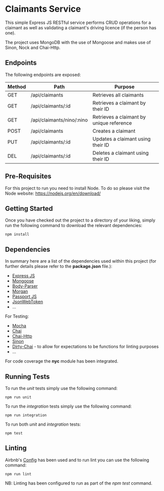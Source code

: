 # Claimants Service

This simple Express JS RESTful service performs CRUD operations for a claimant as well as validating a claimant's driving licence (if the person has one).

The project uses MongoDB with the use of Mongoose and makes use of Sinon, Nock and Chai-Http.

## Endpoints

The following endpoints are exposed:

| Method        | Path                      | Purpose                                    |
| ------------- | ------------------------- | ------------------------------------------ |
| GET           | /api/claimants            | Retrieves all claimants                    |
| GET           | /api/claimants/:id        | Retrieves a claimant by their ID           |
| GET           | /api/claimants/nino/:nino | Retrieves a claimant by unique reference   |
| POST          | /api/claimants            | Creates a claimant                         |
| PUT           | /api/claimants/:id        | Updates a claimant using their ID          |
| DEL           | /api/claimants/:id        | Deletes a claimant using their ID          |

## Pre-Requisites

For this project to run you need to install Node. To do so please visit the Node website: https://nodejs.org/en/download/

## Getting Started

Once you have checked out the project to a directory of your liking, simply run the following command to download the relevant dependencies:

```
npm install
```

## Dependencies

In summary here are a list of the dependencies used within this project (for further details please refer to the __package.json__ file.):

* [Express JS](https://expressjs.com/)
* [Mongoose](http://mongoosejs.com/)
* [Body-Parser](https://www.npmjs.com/package/body-parser)
* [Morgan](https://github.com/expressjs/morgan)
* [Passport JS](http://www.passportjs.org/)
* [JsonWebToken](https://github.com/auth0/node-jsonwebtoken)
* ...

For Testing:

* [Mocha](https://mochajs.org/)
* [Chai](http://www.chaijs.com/)
* [Chai-Http](https://github.com/chaijs/chai-http)
* [Sinon](http://sinonjs.org/)
* [Dirty-Chai](https://www.npmjs.com/package/dirty-chai) - to allow for expectations to be functions for linting purposes
* ...

For code coverage the __nyc__ module has been integrated.

## Running Tests

To run the *unit* tests simply use the following command:

```
npm run unit
```

To run the *integration* tests simply use the following command:

```
npm run integration
```

To run both *unit* and *integration* tests:

```
npm test
```

## Linting

Airbnb's [Config](https://www.npmjs.com/package/eslint-config-airbnb) has been used and to run lint you can use the following command:

```
npm run lint
```

NB: Linting has been configured to run as part of the *npm test* command.